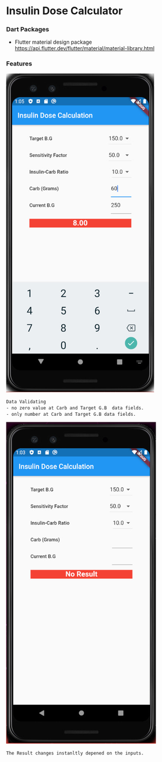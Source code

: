 # Insulin Dose Calculator

### Dart Packages
- Flutter material design package <br />
    https://api.flutter.dev/flutter/material/material-library.html



### Features
![image](./two_1.jpg)
```sh
Data Validating
- no zero value at Carb and Target G.B  data fields.
- only number at Carb and Target G.B data fields.
```
![image](./one_1.jpg)
```sh
The Result changes instanltly depened on the inputs.
```

